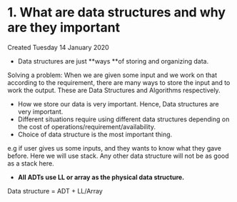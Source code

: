 # 1. What are data structures and why are they important
Created Tuesday 14 January 2020


* Data structures are just **ways **of storing and organizing data.


Solving a problem: When we are given some input and we work on that according to the requirement, there are many ways to store the input and to work the output. These are Data Structures and Algorithms respectively. 

* How we store our data is very important. Hence, Data structures are very important.
* Different situations require using different data structures depending on the cost of operations/requirement/availability.
* Choice of data structure is the most important thing.

e.g if user gives us some inputs, and they wants to know what they gave before. Here we will use stack. Any other data structure will not be as good as a stack here.


* **All ADTs use LL or array as the physical data structure.**

Data structure = ADT + LL/Array

